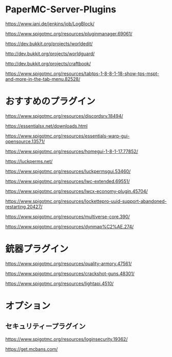 # PaperMC-Server-Plugins
https://www.iani.de/jenkins/job/LogBlock/

https://www.spigotmc.org/resources/pluginmanager.69061/

https://dev.bukkit.org/projects/worldedit/

http://dev.bukkit.org/projects/worldguard/

http://dev.bukkit.org/projects/craftbook/

https://www.spigotmc.org/resources/tabtps-1-8-8-1-18-show-tps-mspt-and-more-in-the-tab-menu.82528/
#
# おすすめのプラグイン

https://www.spigotmc.org/resources/discordsrv.18494/

https://essentialsx.net/downloads.html

https://www.spigotmc.org/resources/essentials-warp-gui-opensource.13571/

https://www.spigotmc.org/resources/homegui-1-8-1-17.77852/

https://luckperms.net/

https://www.spigotmc.org/resources/luckpermsgui.53460/

https://www.spigotmc.org/resources/lwc-extended.69551/

https://www.spigotmc.org/resources/lwcx-economy-plugin.45704/

https://www.spigotmc.org/resources/lockettepro-uuid-support-abandoned-restarting.20427/

https://www.spigotmc.org/resources/multiverse-core.390/

https://www.spigotmc.org/resources/dynmap%C2%AE.274/

#
# 銃器プラグイン

https://www.spigotmc.org/resources/quality-armory.47561/

https://www.spigotmc.org/resources/crackshot-guns.48301/

https://www.spigotmc.org/resources/lightapi.4510/

#
# オプション
## セキュリティープラグイン

https://www.spigotmc.org/resources/loginsecurity.19362/

https://get.mcbans.com/
